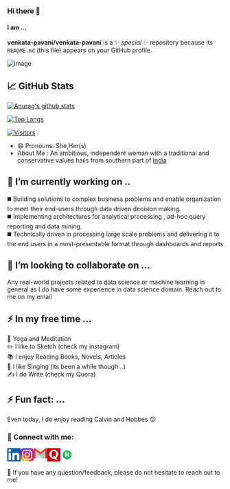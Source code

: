 ### Hi there 👋
#### I am ...


**venkata-pavani/venkata-pavani** is a ✨ _special_ ✨ repository because its `README.md` (this file) appears on your GitHub profile.



![image](https://user-images.githubusercontent.com/12963112/137175451-ae3ac72b-7eee-4132-ae15-514b2410c8b2.png)

## 📈 GitHub Stats 

[![Anurag's github stats](https://github-readme-stats.vercel.app/api?username=venkata-pavani)](https://github.com/venkata-pavani)

[![Top Langs](https://github-readme-stats.vercel.app/api/top-langs/?username=venkata-pavani&layout=compact)](https://github.com/venkata-pavani)

[![Visitors](https://visitor-badge.glitch.me/badge?page_id=venkata-pavani.venkata-pavani)](https://github.com/venkata-pavani/)

- 😄 Pronouns: She,Her(s)
- About Me : An ambitious, independent woman with a traditional and conservative values hails from southern part of <a href = "https://en.wikipedia.org/wiki/Visakhapatnam">India</a>

## 🔭 I’m currently working on ..

◼️ Building solutions to complex business problems and enable organization to meet their end-users through data driven decision making. <br>
◼️ Implementing architectures for analytical processing , ad-hoc query reporting and data mining. <br>
◼️ Technically driven in processing large scale problems and delivering it to the end users in a most-presentable format through dashboards and reports 


## 👯 I’m looking to collaborate on ...

Any real-world projects related to data science or machine learning in general as I do have some experience in data science domain. Reach out to me on my email


## ⚡ In my free time ...

🧘 Yoga and Meditation <br>
✏️ I like to Sketch (check my instagram) <br>
📚 I enjoy Reading Books, Novels, Articles <br>
🎤 I like Singing (its been a while though ..) <br>
✍️ I do Write (check my Quora)
 
## ⚡ Fun fact: ...

Even today, I do enjoy reading Calvin and Hobbes 😛

### 🤝 Connect with me:

<a href="https://www.linkedin.com/in/pavani-nrusimhadevara/"><img align="left" src="linkedin.png" alt="Pavani | LinkedIn" width="31px"/></a>
<a href="https://www.instagram.com/my_sketches26/"><img align="left" src="insta.png" alt="Pavani | Instagram" width="31px"/></a>
<a href="mailto:venkatapavani2017@gmail.com"><img align="left" src="gmail.png" alt="Pavani | Gmail" width="31px"/></a>
<a href="https://www.quora.com/profile/Pavani-N-40"><img align="left" src="quora.png" alt="Pavani | Quora" width="31px"/></a>
<a href="https://www.hackerrank.com/venkatapavani201"><img align="left" src="hckerrank.png" alt="Pavani | HackerRank" width="31px"/></a>

<br> <br>


💬 If you have any question/feedback, please do not hesitate to reach out to me!

